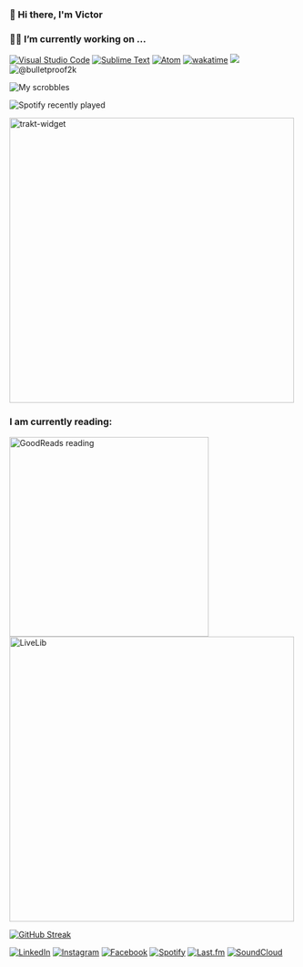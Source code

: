 ### 👋 Hi there, I'm Victor
### 🧑‍💻 I’m currently working on ...

[![Visual Studio Code](https://img.shields.io/badge/--333333?logo=visual%20studio%20code&logoColor=0080f0)](https://code.visualstudio.com/) [![Sublime Text](https://img.shields.io/badge/--4D4D4D?logo=sublime%20text&logoColor=ffa500)](https://www.sublimetext.com/) [![Atom](https://img.shields.io/badge/--60c384?logo=atom&logoColor=ffffff)](https://atom.io/) [![wakatime](https://wakatime.com/badge/user/b3fb2aa2-104d-4dd8-bef2-99ef978c4248.svg)](https://wakatime.com/@b3fb2aa2-104d-4dd8-bef2-99ef978c4248) ![](https://komarev.com/ghpvc/?username=your-github-bulletproof2k&color=blueviolet) ![@bulletproof2k](https://img.shields.io/badge/-@bulletproof2k-red?color=blue&logo=telegram&logoColor=white)

![My scrobbles](https://lastfm-recently-played.vercel.app/api?user=bulletproof2k&count=1&width=495&loved=true&loved_style=3)

![Spotify recently played](https://spotify-recently-played-readme.vercel.app/api?user=bulletproof2k&width=500&count=3)

<img src="https://trakt-widgets.vercel.app/bulletproof2k/watched/banner" width="500" alt="trakt-widget" />

<h3 align="left">I am currently reading:</h3>
<a href="<Your Profile URL>"><img src="https://goodreads-readme.vercel.app/api/book?id=68642776" alt="GoodReads reading" width="350" /></a>

<div><a target="_blank" rel="nofollow" title="LiveLib" href="https://www.livelib.ru/challenge/2022/reader/bulletproof2k"><img alt="LiveLib" src="https://u.livelib.ru/reader/bulletproof2k/challenge2022.png" width="500" style="border: 0;"></a></div>

[![GitHub Streak](https://streak-stats.demolab.com?user=bulletproof2k&theme=github-dark&locale=ru&fire=DD2727)](https://git.io/streak-stats)

<a href="https://www.linkedin.com/in/victorminin/" target="_blank"><img src="https://img.shields.io/badge/LinkedIn-%230077B5.svg?&style=flat-square&logo=linkedin&logoColor=white" alt="LinkedIn"></a>
<a href="https://www.instagram.com/bulletproof2k/" target="_blank"><img src="https://img.shields.io/badge/Instagram-%23E4405F.svg?&style=flat-square&logo=instagram&logoColor=white" alt="Instagram"></a>
<a href="https://www.facebook.com/bulletproof2k" target="_blank"><img src="https://img.shields.io/badge/Facebook-%231877F2.svg?&style=flat-square&logo=facebook&logoColor=white" alt="Facebook"></a>
<a href="https://open.spotify.com/user/bulletproof2k?si=1bddbd2dfe2249ae" target="_blank"><img src="https://img.shields.io/badge/Spotify-%231ED760.svg?&style=flat-square&logo=spotify&logoColor=white" alt="Spotify"></a>
<a href="https://www.last.fm/ru/user/bulletproof2k?si=1bddbd2dfe2249ae" target="_blank"><img src="https://img.shields.io/badge/Last.fm-%23FF0000.svg?&style=flat-square&logo=last.fm&logoColor=white" alt="Last.fm"></a>
<a href="https://www.soundcloud.com/bulletproof2k?si=1bddbd2dfe2249ae" target="_blank"><img src="https://img.shields.io/badge/SoundCloud-%23F26F23.svg?&style=flat-square&logo=soundcloud&logoColor=white" alt="SoundCloud"></a>
<!--
**bulletproof2k/bulletproof2k** is a ✨ _special_ ✨ repository because its `README.md` (this file) appears on your GitHub profile.

Here are some ideas to get you started:

- 🔭 I’m currently working on ...
- 🌱 I’m currently learning ...
- 👯 I’m looking to collaborate on ...
- 🤔 I’m looking for help with ...
- 💬 Ask me about ...
- 📫 How to reach me: ...
- 😄 Pronouns: ...
- ⚡ Fun fact: ...
-->

